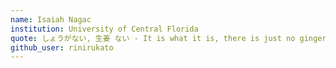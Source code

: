 ```yaml
---
name: Isaiah Nagac
institution: University of Central Florida  
quote: しょうがない, 生姜 ない - It is what it is, there is just no ginger.
github_user: rinirukato
---
```

